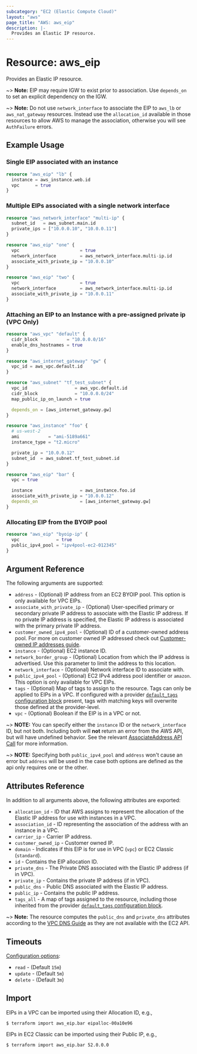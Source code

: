 ```yaml
---
subcategory: "EC2 (Elastic Compute Cloud)"
layout: "aws"
page_title: "AWS: aws_eip"
description: |-
  Provides an Elastic IP resource.
---
```


# Resource: aws_eip

Provides an Elastic IP resource.

~> **Note:** EIP may require IGW to exist prior to association. Use `depends_on` to set an explicit dependency on the IGW.

~> **Note:** Do not use `network_interface` to associate the EIP to `aws_lb` or `aws_nat_gateway` resources. Instead use the `allocation_id` available in those resources to allow AWS to manage the association, otherwise you will see `AuthFailure` errors.

## Example Usage

### Single EIP associated with an instance

```terraform
resource "aws_eip" "lb" {
  instance = aws_instance.web.id
  vpc      = true
}
```

### Multiple EIPs associated with a single network interface

```terraform
resource "aws_network_interface" "multi-ip" {
  subnet_id   = aws_subnet.main.id
  private_ips = ["10.0.0.10", "10.0.0.11"]
}

resource "aws_eip" "one" {
  vpc                       = true
  network_interface         = aws_network_interface.multi-ip.id
  associate_with_private_ip = "10.0.0.10"
}

resource "aws_eip" "two" {
  vpc                       = true
  network_interface         = aws_network_interface.multi-ip.id
  associate_with_private_ip = "10.0.0.11"
}
```

### Attaching an EIP to an Instance with a pre-assigned private ip (VPC Only)

```terraform
resource "aws_vpc" "default" {
  cidr_block           = "10.0.0.0/16"
  enable_dns_hostnames = true
}

resource "aws_internet_gateway" "gw" {
  vpc_id = aws_vpc.default.id
}

resource "aws_subnet" "tf_test_subnet" {
  vpc_id                  = aws_vpc.default.id
  cidr_block              = "10.0.0.0/24"
  map_public_ip_on_launch = true

  depends_on = [aws_internet_gateway.gw]
}

resource "aws_instance" "foo" {
  # us-west-2
  ami           = "ami-5189a661"
  instance_type = "t2.micro"

  private_ip = "10.0.0.12"
  subnet_id  = aws_subnet.tf_test_subnet.id
}

resource "aws_eip" "bar" {
  vpc = true

  instance                  = aws_instance.foo.id
  associate_with_private_ip = "10.0.0.12"
  depends_on                = [aws_internet_gateway.gw]
}
```

### Allocating EIP from the BYOIP pool

```terraform
resource "aws_eip" "byoip-ip" {
  vpc              = true
  public_ipv4_pool = "ipv4pool-ec2-012345"
}
```

## Argument Reference

The following arguments are supported:

* `address` - (Optional) IP address from an EC2 BYOIP pool. This option is only available for VPC EIPs.
* `associate_with_private_ip` - (Optional) User-specified primary or secondary private IP address to associate with the Elastic IP address. If no private IP address is specified, the Elastic IP address is associated with the primary private IP address.
* `customer_owned_ipv4_pool` - (Optional) ID  of a customer-owned address pool. For more on customer owned IP addressed check out [Customer-owned IP addresses guide](https://docs.aws.amazon.com/outposts/latest/userguide/outposts-networking-components.html#ip-addressing).
* `instance` - (Optional) EC2 instance ID.
* `network_border_group` - (Optional) Location from which the IP address is advertised. Use this parameter to limit the address to this location.
* `network_interface` - (Optional) Network interface ID to associate with.
* `public_ipv4_pool` - (Optional) EC2 IPv4 address pool identifier or `amazon`. This option is only available for VPC EIPs.
* `tags` - (Optional) Map of tags to assign to the resource. Tags can only be applied to EIPs in a VPC. If configured with a provider [`default_tags` configuration block](https://registry.terraform.io/providers/hashicorp/aws/latest/docs#default_tags-configuration-block) present, tags with matching keys will overwrite those defined at the provider-level.
* `vpc` - (Optional) Boolean if the EIP is in a VPC or not.

~> **NOTE:** You can specify either the `instance` ID or the `network_interface` ID, but not both. Including both will **not** return an error from the AWS API, but will have undefined behavior. See the relevant [AssociateAddress API Call][1] for more information.

~> **NOTE:** Specifying both `public_ipv4_pool` and `address` won't cause an error but `address` will be used in the
case both options are defined as the api only requires one or the other.

## Attributes Reference

In addition to all arguments above, the following attributes are exported:

* `allocation_id` - ID that AWS assigns to represent the allocation of the Elastic IP address for use with instances in a VPC.
* `association_id` - ID representing the association of the address with an instance in a VPC.
* `carrier_ip` - Carrier IP address.
* `customer_owned_ip` - Customer owned IP.
* `domain` - Indicates if this EIP is for use in VPC (`vpc`) or EC2 Classic (`standard`).
* `id` - Contains the EIP allocation ID.
* `private_dns` - The Private DNS associated with the Elastic IP address (if in VPC).
* `private_ip` - Contains the private IP address (if in VPC).
* `public_dns` - Public DNS associated with the Elastic IP address.
* `public_ip` - Contains the public IP address.
* `tags_all` - A map of tags assigned to the resource, including those inherited from the provider [`default_tags` configuration block](https://registry.terraform.io/providers/hashicorp/aws/latest/docs#default_tags-configuration-block).

~> **Note:** The resource computes the `public_dns` and `private_dns` attributes according to the [VPC DNS Guide](https://docs.aws.amazon.com/vpc/latest/userguide/vpc-dns.html#vpc-dns-hostnames) as they are not available with the EC2 API.

## Timeouts

[Configuration options](https://www.terraform.io/docs/configuration/blocks/resources/syntax.html#operation-timeouts):

- `read` - (Default `15m`)
- `update` - (Default `5m`)
- `delete` - (Default `3m`)

## Import

EIPs in a VPC can be imported using their Allocation ID, e.g.,

```
$ terraform import aws_eip.bar eipalloc-00a10e96
```

EIPs in EC2 Classic can be imported using their Public IP, e.g.,

```
$ terraform import aws_eip.bar 52.0.0.0
```

[1]: https://docs.aws.amazon.com/AWSEC2/latest/APIReference/API_AssociateAddress.html
